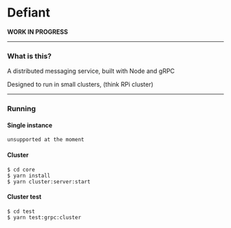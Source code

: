 # Defiant
**WORK IN PROGRESS**
***

### What is this?


A distributed messaging service, built with Node and gRPC

Designed to run in small clusters, (think RPi cluster)

***
### Running

#### Single instance
```
unsupported at the moment
```

#### Cluster
```
$ cd core
$ yarn install
$ yarn cluster:server:start
```

#### Cluster test
```
$ cd test
$ yarn test:grpc:cluster
```